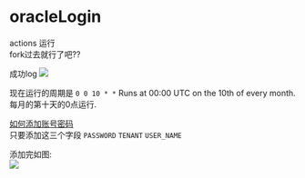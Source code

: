 # oracleLogin

actions 运行  
fork过去就行了吧??  

成功log
![](https://github.com/TestSmirk/oracleLogin/blob/master/imgs/[Z{{MF511]MWVMDYR2QY{OA.png)


现在运行的周期是 `0 0 10 * *` Runs at 00:00 UTC on the 10th of every month. 每月的第十天的0点运行.

[如何添加账号密码](https://docs.github.com/cn/actions/configuring-and-managing-workflows/creating-and-storing-encrypted-secrets)  
只要添加这三个字段 `PASSWORD`   `TENANT`  `USER_NAME`

添加完如图:   
![](https://github.com/TestSmirk/oracleLogin/blob/master/imgs/passwd.png)


